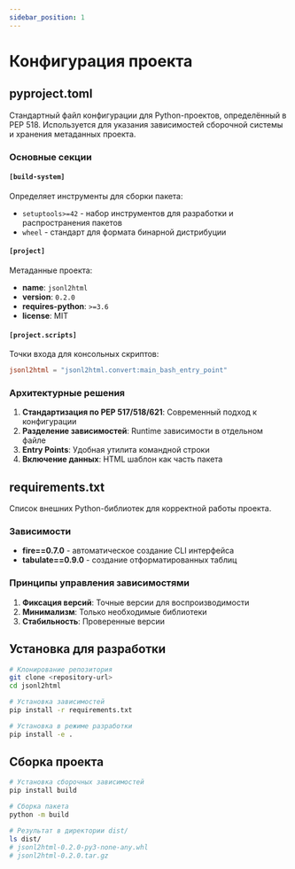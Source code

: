 ```yaml
---
sidebar_position: 1
---
```


# Конфигурация проекта

## pyproject.toml

Стандартный файл конфигурации для Python-проектов, определённый в PEP 518. Используется для указания зависимостей сборочной системы и хранения метаданных проекта.

### Основные секции

#### `[build-system]`
Определяет инструменты для сборки пакета:
- `setuptools>=42` - набор инструментов для разработки и распространения пакетов
- `wheel` - стандарт для формата бинарной дистрибуции

#### `[project]`
Метаданные проекта:
- **name**: `jsonl2html`
- **version**: `0.2.0`
- **requires-python**: `>=3.6`
- **license**: MIT

#### `[project.scripts]`
Точки входа для консольных скриптов:
```toml
jsonl2html = "jsonl2html.convert:main_bash_entry_point"
```

### Архитектурные решения

1. **Стандартизация по PEP 517/518/621**: Современный подход к конфигурации
2. **Разделение зависимостей**: Runtime зависимости в отдельном файле
3. **Entry Points**: Удобная утилита командной строки
4. **Включение данных**: HTML шаблон как часть пакета

## requirements.txt

Список внешних Python-библиотек для корректной работы проекта.

### Зависимости

- **fire==0.7.0** - автоматическое создание CLI интерфейса
- **tabulate==0.9.0** - создание отформатированных таблиц

### Принципы управления зависимостями

1. **Фиксация версий**: Точные версии для воспроизводимости
2. **Минимализм**: Только необходимые библиотеки
3. **Стабильность**: Проверенные версии

## Установка для разработки

```bash
# Клонирование репозитория
git clone <repository-url>
cd jsonl2html

# Установка зависимостей
pip install -r requirements.txt

# Установка в режиме разработки
pip install -e .
```

## Сборка проекта

```bash
# Установка сборочных зависимостей
pip install build

# Сборка пакета
python -m build

# Результат в директории dist/
ls dist/
# jsonl2html-0.2.0-py3-none-any.whl
# jsonl2html-0.2.0.tar.gz
